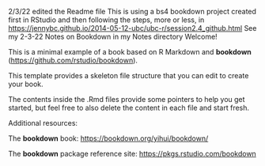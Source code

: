 2/3/22 edited the Readme file
This is using a bs4 bookdown project created first in RStudio and then following the steps, more or less, in
https://jennybc.github.io/2014-05-12-ubc/ubc-r/session2.4_github.html 
See my 2-3-22 Notes on Bookdown in my Notes directory
Welcome! 

This is a minimal example of a book based on R Markdown and **bookdown** (https://github.com/rstudio/bookdown). 

This template provides a skeleton file structure that you can edit to create your book. 

The contents inside the .Rmd files provide some pointers to help you get started, but feel free to also delete the content in each file and start fresh.

Additional resources:

The **bookdown** book: https://bookdown.org/yihui/bookdown/

The **bookdown** package reference site: https://pkgs.rstudio.com/bookdown
